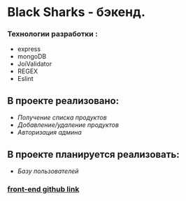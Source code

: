 # **Black Sharks - бэкенд.**
### **Технологии разработки :**
* express
* mongoDB
* JoiValidator
* REGEX
* Eslint

## **В проекте реализовано:**
* _Получение списка продуктов_
* _Добавление/удаление продуктов_
* _Авторизация админа_

## **В проекте планируется реализовать:**
* _Базу пользователей_

### **[front-end github link](https://github.com/Andrey-mel-Amelin/black-sharks-sushi)**


